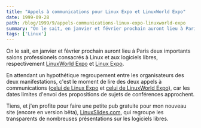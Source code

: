 ```yaml
---
title: "Appels à communications pour Linux Expo et LinuxWorld Expo"
date: 1999-09-28
path: /blog/1999/9/appels-communications-linux-expo-linuxworld-expo
summary: "On le sait, en janvier et février prochain auront lieu à Paris deux importants salons professionels consacrés à Linux et aux logiciels libres, respectivement LinuxWorld Expo et Linux Expo."
tags: ['Linux']
---
```


<P>On le sait, en janvier et février prochain auront lieu à Paris deux
importants salons professionels consacrés à Linux et aux logiciels libres,
respectivement <A HREF="http://www.salonlinux.com/">LinuxWorld Expo</A>
et <A HREF="http://www.linux-expo.com/">Linux Expo</A>.</P>

<P>En attendant un hypothétique regroupement entre les organisateurs des deux
manifestations, c'est le moment de lire des deux appels à communications
(<A HREF="http://www.linux-expo.com/linux-expo/conferences.html">celui de
Linux Expo</A> et <A HREF="http://www.salonlinux.com/appel.shtml">celui
de LinuxWorld Expo</A>), car les dates limites d'envoi des propositions
de sujets de conférences approchent.</P>

<P>
Tiens, et j'en profite pour faire une petite pub
gratuite pour mon nouveau site (encore en version bêta), <A HREF="http://linuxslides.com/">LinuxSlides.com</A>, qui regroupe les
transparents de nombreuses présentations sur les logiciels libres.
</P>


